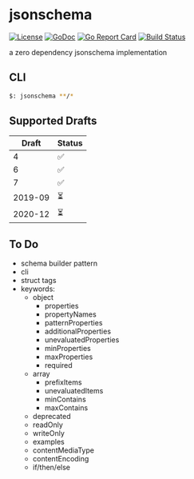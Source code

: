 # jsonschema

[![License](https://img.shields.io/badge/License-MIT-blue.svg)](https://opensource.org/licenses/MIT)
[![GoDoc](https://godoc.org/github.com/aacebo/jsonschema?status.svg)](https://pkg.go.dev/github.com/aacebo/jsonschema)
[![Go Report Card](https://goreportcard.com/badge/github.com/aacebo/jsonschema)](https://goreportcard.com/report/github.com/aacebo/jsonschema)
[![Build Status](https://github.com/aacebo/jsonschema/actions/workflows/ci.yml/badge.svg?branch=main)](https://github.com/aacebo/jsonschema/actions/workflows/ci.yml)

a zero dependency jsonschema implementation

## CLI

```bash
$: jsonschema **/*
```

## Supported Drafts

| Draft   | Status  |
|---------|---------|
| 4       | ✅      |
| 6       | ✅      |
| 7       | ✅      |
| 2019-09 | ⏳      |
| 2020-12 | ⏳      |

## To Do

- schema builder pattern
- cli
- struct tags
- keywords:
    - object
        - properties
        - propertyNames
        - patternProperties
        - additionalProperties
        - unevaluatedProperties
        - minProperties
        - maxProperties
        - required
    - array
        - prefixItems
        - unevaluatedItems
        - minContains
        - maxContains
    - deprecated
    - readOnly
    - writeOnly
    - examples
    - contentMediaType
    - contentEncoding
    - if/then/else
